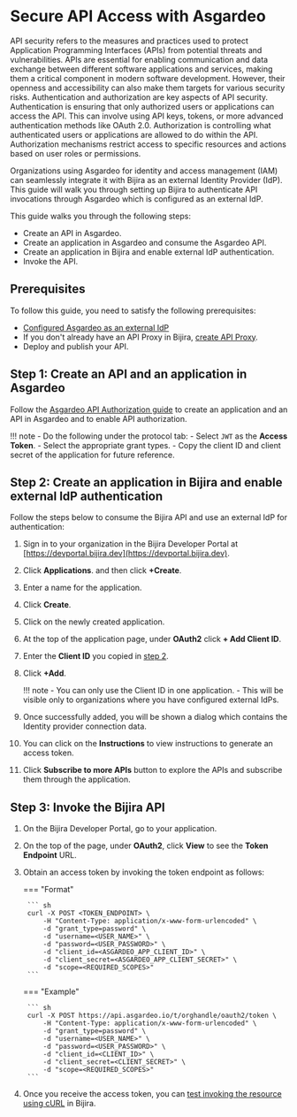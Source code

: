 # Secure API Access with Asgardeo

API security refers to the measures and practices used to protect Application Programming Interfaces (APIs) from potential threats and vulnerabilities. APIs are essential for enabling communication and data exchange between different software applications and services, making them a critical component in modern software development. However, their openness and accessibility can also make them targets for various security risks. Authentication and authorization are key aspects of API security. Authentication is ensuring that only authorized users or applications can access the API. This can involve using API keys, tokens, or more advanced authentication methods like OAuth 2.0. Authorization is controlling what authenticated users or applications are allowed to do within the API. Authorization mechanisms restrict access to specific resources and actions based on user roles or permissions. 

Organizations using Asgardeo for identity and access management (IAM) can seamlessly integrate it with Bijira as an external Identity Provider (IdP). This guide will walk you through setting up Bijira to authenticate API invocations through Asgardeo which is configured as an external IdP.

This guide walks you through the following steps:

<!-- - Assign scopes to an API in Bijira.  -->
- Create an API in Asgardeo.
- Create an application in Asgardeo and consume the Asgardeo API.
- Create an application in Bijira and enable external IdP authentication.
- Invoke the API.

## Prerequisites

To follow this guide, you need to satisfy the following prerequisites:

- [Configured Asgardeo as an external IdP](../../administer/configure-an-external-idp/configure-asgardeo-as-an-external-idp.md) 
- If you don't already have an API Proxy in Bijira, [create API Proxy](../../../create-api-proxy/overview/).
- Deploy and publish your API. 

<!-- ## Step 1: Assign scopes to an API in Bijira

You can provide fine-grained access control to your API resources with scopes. Follow the steps below to assign a scope to the resources in the API:

1. In the **API Proxy Listing** pane, click on the API Proxy you want to attach scopes to.
2. In the left navigation menu, click **Deploy** and then **Configure & Deploy** in the **Build Area**.
3. Click **Next** to go to the **Endpoint Details** step. Expand the required endpoint if not already expanded. 
4. In the **Operation Level** security section, click on **Manage Permissions** button. 
5. In the **Manage Permissions** pane, enter the permission value and click **Add New**.
6. Click the copy icon in front of the added scope to copy the fully qualified name of the scope. Save this value for future reference. 
7. To attach a scope to a resource, click the **Select Permissions** list under the respective resource, and select the scopes you wish to attach.
8. Click **Deploy**.
9. In the left navigation, click **Manage** and then **Lifecycle**.
10. Click **Publish** and continue to publish your API to the Choreo Developer Portal.  -->


## Step 1: Create an API and an application in Asgardeo

Follow the [Asgardeo API Authorization guide](https://wso2.com/asgardeo/docs/guides/api-authorization/) to create an application and an API in Asgardeo and to enable API authorization.

!!! note 
    - Do the following under the protocol tab:
        - Select `JWT` as the **Access Token**.
        - Select the appropriate grant types.
        - Copy the client ID and client secret of the application for future reference.

## Step 2: Create an application in Bijira and enable external IdP authentication

Follow the steps below to consume the Bijira API and use an external IdP for authentication:

1. Sign in to your organization in the Bijira Developer Portal at [https://devportal.bijira.dev](https://devportal.bijira.dev).
2. Click **Applications**. and then click **+Create**.
3. Enter a name for the application. 
4. Click **Create**.
5. Click on the newly created application.
6. At the top of the application page, under **OAuth2** click **+ Add Client ID**. 
7. Enter the **Client ID** you copied in [step 2](#step-2-create-an-api-and-an-application-in-asgardeo).
8. Click **+Add**.

    !!! note 
        - You can only use the Client ID in one application.
        - This will be visible only to organizations where you have configured external IdPs. 

9. Once successfully added, you will be shown a dialog which contains the Identity provider connection data.
10. You can click on the **Instructions** to view instructions to generate an access token.
11. Click **Subscribe to more APIs** button to explore the APIs and subscribe them through the application.

## Step 3: Invoke the Bijira API

1. On the Bijira Developer Portal, go to your application. 
2. On the top of the page, under **OAuth2**, click **View** to see the **Token Endpoint** URL.
3. Obtain an access token by invoking the token endpoint as follows:

    === "Format"

        ``` sh
        curl -X POST <TOKEN_ENDPOINT> \
            -H "Content-Type: application/x-www-form-urlencoded" \
            -d "grant_type=password" \
            -d "username=<USER_NAME>" \
            -d "password=<USER_PASSWORD>" \
            -d "client_id=<ASGARDEO_APP_CLIENT_ID>" \
            -d "client_secret=<ASGARDEO_APP_CLIENT_SECRET>" \
            -d "scope=<REQUIRED_SCOPES>"
        ```

    === "Example"

        ``` sh
        curl -X POST https://api.asgardeo.io/t/orghandle/oauth2/token \
            -H "Content-Type: application/x-www-form-urlencoded" \
            -d "grant_type=password" \
            -d "username=<USER_NAME>" \
            -d "password=<USER_PASSWORD>" \
            -d "client_id=<CLIENT_ID>" \
            -d "client_secret=<CLIENT_SECRET>" \
            -d "scope=<REQUIRED_SCOPES>"
        ```

5. Once you receive the access token, you can [test invoking the resource using cURL](../../../test-api-proxy/curl/) in Bijira.
